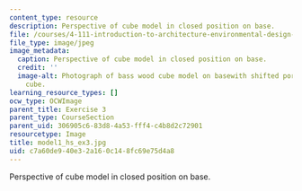 ```yaml
---
content_type: resource
description: Perspective of cube model in closed position on base.
file: /courses/4-111-introduction-to-architecture-environmental-design-spring-2014/c7a60de940e32a160c148fc69e75d4a8_model1_hs_ex3.jpg
file_type: image/jpeg
image_metadata:
  caption: Perspective of cube model in closed position on base.
  credit: ''
  image-alt: Photograph of bass wood cube model on basewith shifted portions of the
    cube.
learning_resource_types: []
ocw_type: OCWImage
parent_title: Exercise 3
parent_type: CourseSection
parent_uid: 306905c6-83d8-4a53-fff4-c4b8d2c72901
resourcetype: Image
title: model1_hs_ex3.jpg
uid: c7a60de9-40e3-2a16-0c14-8fc69e75d4a8
---
```

Perspective of cube model in closed position on base.

